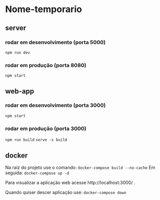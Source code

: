 # Nome-temporario

## server

### rodar em desenvolvimento (porta 5000)
```npm run dev```

### rodar em produção (porta 8080)
```npm start```

## web-app

### rodar em desenvolvimento (porta 3000)
```npm start```

### rodar em produção (porta 3000)
```npm run build```
```serve -s build```

## docker
Na raiz do projeto use o comando:
```docker-compose build --no-cache```
Em seguida:
```docker-compose up -d```

Para visualizar a aplicação web acesse http://localhost:3000/ .

Quando quiser descer aplicação use:
```docker-compose down```